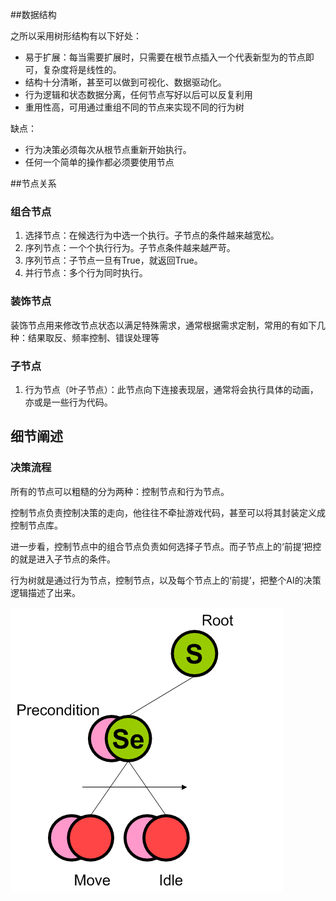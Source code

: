 

##数据结构

之所以采用树形结构有以下好处：

- 易于扩展：每当需要扩展时，只需要在根节点插入一个代表新型为的节点即可，复杂度将是线性的。
- 结构十分清晰，甚至可以做到可视化、数据驱动化。
- 行为逻辑和状态数据分离，任何节点写好以后可以反复利用
- 重用性高，可用通过重组不同的节点来实现不同的行为树  

缺点：

- 行为决策必须每次从根节点重新开始执行。
- 任何一个简单的操作都必须要使用节点

##节点关系

### 组合节点

1. 选择节点：在候选行为中选一个执行。子节点的条件越来越宽松。
2. 序列节点：一个个执行行为。子节点条件越来越严苛。
3. 序列节点：子节点一旦有True，就返回True。
4. 并行节点：多个行为同时执行。

### 装饰节点

装饰节点用来修改节点状态以满足特殊需求，通常根据需求定制，常用的有如下几种：结果取反、频率控制、错误处理等

### 子节点

1. 行为节点（叶子节点）：此节点向下连接表现层，通常将会执行具体的动画，亦或是一些行为代码。

## 细节阐述

### 决策流程

所有的节点可以粗糙的分为两种：控制节点和行为节点。

控制节点负责控制决策的走向，他往往不牵扯游戏代码，甚至可以将其封装定义成控制节点库。

进一步看，控制节点中的组合节点负责如何选择子节点。而子节点上的‘前提’把控的就是进入子节点的条件。

行为树就是通过行为节点，控制节点，以及每个节点上的‘前提’，把整个AI的决策逻辑描述了出来。

![序列节点为例](序列节点为例.png)

